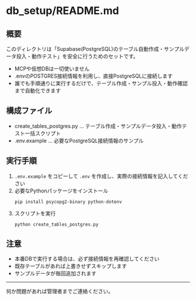 # db_setup/README.md

## 概要
このディレクトリは「Supabase(PostgreSQL)のテーブル自動作成・サンプルデータ投入・動作テスト」を安全に行うためのセットです。

- MCPや仮想DBは一切使いません
- .envのPOSTGRES接続情報を利用し、直接PostgreSQLに接続します
- 誰でも手順通りに実行するだけで、テーブル作成・サンプル投入・動作確認まで自動化できます

## 構成ファイル
- create_tables_postgres.py … テーブル作成・サンプルデータ投入・動作テスト一括スクリプト
- .env.example … 必要なPostgreSQL接続情報のサンプル

## 実行手順
1. `.env.example` をコピーして `.env` を作成し、実際の接続情報を記入してください
2. 必要なPythonパッケージをインストール
   ```
   pip install psycopg2-binary python-dotenv
   ```
3. スクリプトを実行
   ```
   python create_tables_postgres.py
   ```

## 注意
- 本番DBで実行する場合は、必ず接続情報を再確認してください
- 既存テーブルがあれば上書きせずスキップします
- サンプルデータが毎回追加されます

---

何か問題があれば管理者までご連絡ください。
